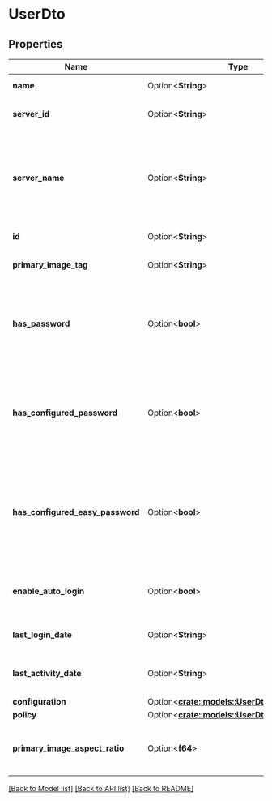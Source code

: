 # UserDto

## Properties

Name | Type | Description | Notes
------------ | ------------- | ------------- | -------------
**name** | Option<**String**> | Gets or sets the name. | [optional]
**server_id** | Option<**String**> | Gets or sets the server identifier. | [optional]
**server_name** | Option<**String**> | Gets or sets the name of the server.  This is not used by the server and is for client-side usage only. | [optional]
**id** | Option<**String**> | Gets or sets the id. | [optional]
**primary_image_tag** | Option<**String**> | Gets or sets the primary image tag. | [optional]
**has_password** | Option<**bool**> | Gets or sets a value indicating whether this instance has password. | [optional]
**has_configured_password** | Option<**bool**> | Gets or sets a value indicating whether this instance has configured password. | [optional]
**has_configured_easy_password** | Option<**bool**> | Gets or sets a value indicating whether this instance has configured easy password. | [optional]
**enable_auto_login** | Option<**bool**> | Gets or sets whether async login is enabled or not. | [optional]
**last_login_date** | Option<**String**> | Gets or sets the last login date. | [optional]
**last_activity_date** | Option<**String**> | Gets or sets the last activity date. | [optional]
**configuration** | Option<[**crate::models::UserDtoConfiguration**](UserDto_Configuration.md)> |  | [optional]
**policy** | Option<[**crate::models::UserDtoPolicy**](UserDto_Policy.md)> |  | [optional]
**primary_image_aspect_ratio** | Option<**f64**> | Gets or sets the primary image aspect ratio. | [optional]

[[Back to Model list]](../README.md#documentation-for-models) [[Back to API list]](../README.md#documentation-for-api-endpoints) [[Back to README]](../README.md)



